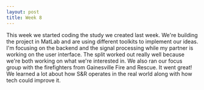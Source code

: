 ```yaml
---
layout: post
title: Week 8
---
```

This week we started coding the study we created last week. We're building the project in MatLab and are using different toolkits to implement our ideas. I'm focusing on the backend and the signal processing while my partner is working on the user interface. The split worked out really well because we're both working on what we're interested in. We also ran our focus group with the firefighters from Gainesville Fire and Rescue. It went great! We learned a lot about how S&R operates in the real world along with how tech could improve it.

